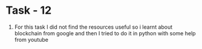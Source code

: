 # Task - 12

1. For this task I did not find the resources useful so i learnt about blockchain from google and then I tried to do it in python with some help from youtube